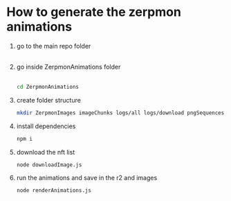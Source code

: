 # How to generate the zerpmon animations

1. go to the main repo folder<br><br>

2. go inside ZerpmonAnimations folder<br><br>

   ```sh
   cd ZerpmonAnimations
   ```

3. create folder structure

   ```sh
   mkdir ZerpmonImages imageChunks logs/all logs/download pngSequences Spritesheets ZerpmonImages
   ```

4. install dependencies

   ```sh
   npm i
   ```

5. download the nft list

   ```sh
   node downloadImage.js
   ```

6. run the animations and save in the r2 and images
   ```sh
   node renderAnimations.js
   ```
